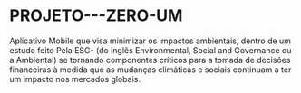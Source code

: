 # PROJETO---ZERO-UM
Aplicativo Mobile que visa minimizar os impactos ambientais, dentro de um estudo feito Pela ESG- (do inglês Environmental, Social and Governance ou a Ambiental) se tornando componentes críticos para a tomada de decisões financeiras à medida que as mudanças climáticas e sociais continuam a ter um impacto nos mercados globais.
